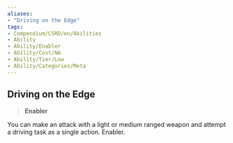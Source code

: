```yaml
---
aliases:
- "Driving on the Edge"
tags:
- Compendium/CSRD/en/Abilities
- Ability
- Ability/Enabler
- Ability/Cost/NA
- Ability/Tier/Low
- Ability/Categories/Meta
---
```


  
## Driving on the Edge  
>**Enabler**
  
You can make an attack with a light or medium ranged weapon and attempt a driving task as a single action. Enabler.